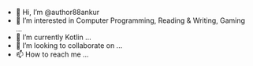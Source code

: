 - 👋 Hi, I’m @author88ankur
- 👀 I’m interested in Computer Programming, Reading & Writing, Gaming ...
- 🌱 I’m currently Kotlin ...
- 💞️ I’m looking to collaborate on ...
- 📫 How to reach me ...

<!---
author88ankur/author88ankur is a ✨ special ✨ repository because its `README.md` (this file) appears on your GitHub profile.
You can click the Preview link to take a look at your changes.
--->
